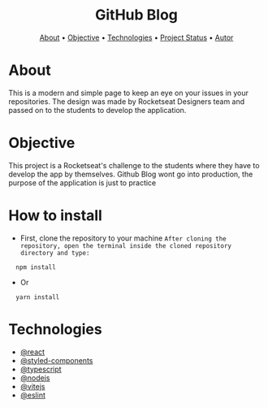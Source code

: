 <h1 align="center">GitHub Blog</h1>
<p align="center">
 <a href="#about">About</a> • 
 <a href="#objective">Objective</a> •
 <a href="#technologies">Technologies</a> • 
 <a href="#project status">Project Status</a> • 
 <a href="#autor">Autor</a>
</p>

  
# About
This is a modern and simple page to keep an eye on your issues in your repositories.
The design was made by Rocketseat Designers team and passed on to the students to develop the application.

  
# Objective
This project is a Rocketseat's challenge to the students where they have to develop the app by themselves.
Github Blog wont go into production, the purpose of the application is just to practice

# How to install

- First, clone the repository to your machine
`After cloning the repository, open the terminal inside the cloned repository directory and type:`
  
```
  npm install
```

- Or
  
```
  yarn install
```

# Technologies
- [@react](https://github.com/facebook/react)
- [@styled-components](https://github.com/styled-components/styled-components)
- [@typescript](https://github.com/microsoft/TypeScript)
- [@nodejs](https://github.com/nodejs/node)
- [@vitejs](https://github.com/vitejs/vite-plugin-react/blob/main/packages/plugin-react/README.md)
- [@eslint](https://github.com/eslint/eslint)
